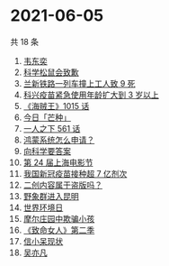 # 2021-06-05

共 18 条

<!-- BEGIN -->
<!-- 最后更新时间 Sat Jun 05 2021 17:31:41 GMT+0800 (China Standard Time) -->

1. [韦东奕](https://www.zhihu.com/search?q=韦东奕)
2. [科学松鼠会致歉](https://www.zhihu.com/search?q=科学松鼠会)
3. [兰新铁路一列车撞上工人致 9 死](https://www.zhihu.com/search?q=兰新铁路)
4. [科兴疫苗紧急使用年龄扩大到 3 岁以上](https://www.zhihu.com/search?q=科兴疫苗)
5. [《海贼王》1015 话](https://www.zhihu.com/search?q=海贼王)
6. [今日「芒种」](https://www.zhihu.com/search?q=芒种)
7. [一人之下 561 话](https://www.zhihu.com/search?q=一人之下)
8. [鸿蒙系统怎么申请？](https://www.zhihu.com/search?q=鸿蒙系统怎么申请)
9. [向科学要答案](https://www.zhihu.com/search?q=向科学要答案)
10. [第 24 届上海电影节](https://www.zhihu.com/search?q=上海电影节)
11. [我国新冠疫苗接种超 7 亿剂次](https://www.zhihu.com/search?q=新冠疫苗)
12. [二创内容属于盗版吗？](https://www.zhihu.com/search?q=二创)
13. [野象群进入昆明](https://www.zhihu.com/search?q=云南大象)
14. [世界环境日](https://www.zhihu.com/search?q=世界环境日)
15. [摩尔庄园中欺骗小孩](https://www.zhihu.com/search?q=摩尔庄园)
16. [《致命女人》第二季](https://www.zhihu.com/search?q=致命女人)
17. [信小呆现状](https://www.zhihu.com/search?q=信小呆)
18. [吴亦凡](https://www.zhihu.com/search?q=吴亦凡)

<!-- END -->
